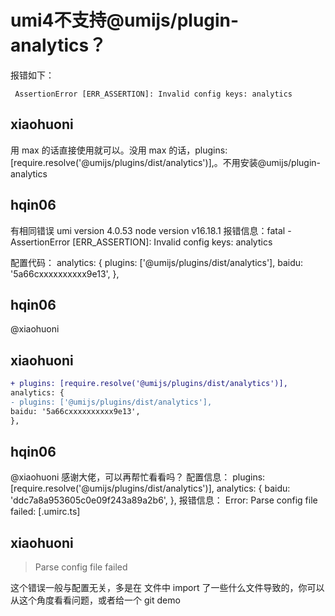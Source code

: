 # umi4不支持@umijs/plugin-analytics？

报错如下：

```
 AssertionError [ERR_ASSERTION]: Invalid config keys: analytics
```

## xiaohuoni

用 max 的话直接使用就可以。没用 max 的话，plugins: [require.resolve('@umijs/plugins/dist/analytics')],。不用安装@umijs/plugin-analytics

## hqin06

有相同错误
umi version 4.0.53
node version v16.18.1
报错信息：fatal - AssertionError [ERR_ASSERTION]: Invalid config keys: analytics

配置代码：
analytics: {
plugins: ['@umijs/plugins/dist/analytics'],
baidu: '5a66cxxxxxxxxxx9e13',
},

## hqin06

@xiaohuoni

## xiaohuoni

```diff
+ plugins: [require.resolve('@umijs/plugins/dist/analytics')],
analytics: {
- plugins: ['@umijs/plugins/dist/analytics'],
baidu: '5a66cxxxxxxxxxx9e13',
},
```

## hqin06

@xiaohuoni 感谢大佬，可以再帮忙看看吗？
配置信息：
plugins: [require.resolve('@umijs/plugins/dist/analytics')],
analytics: {
baidu: 'ddc7a8a953605c0e09f243a89a2b6',
},
报错信息：
Error: Parse config file failed: [.umirc.ts]

## xiaohuoni

> Parse config file failed

这个错误一般与配置无关，多是在 文件中 import 了一些什么文件导致的，你可以从这个角度看看问题，或者给一个 git demo
